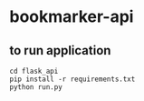 # bookmarker-api
## to run application 
``` git clone https://github.com/geoffrey1330/flask_api.git
cd flask_api
pip install -r requirements.txt
python run.py
